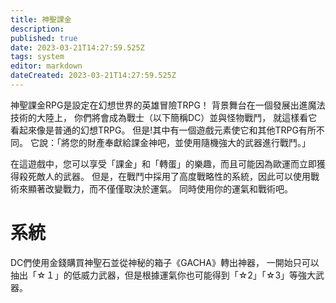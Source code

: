 ```yaml
---
title: 神聖課金
description: 
published: true
date: 2023-03-21T14:27:59.525Z
tags: system
editor: markdown
dateCreated: 2023-03-21T14:27:59.525Z
---
```


神聖課金RPG是設定在幻想世界的英雄冒險TRPG！
背景舞台在一個發展出進魔法技術的大陸上，
你們將會成為戰士（以下簡稱DC）並與怪物戰鬥，
就這樣看它看起來像是普通的幻想TRPG。
但是!其中有一個遊戲元素使它和其他TRPG有所不同。
它說：「將您的財產奉獻給課金神吧，並使用隨機強大的武器進行戰鬥。」


在這遊戲中，您可以享受「課金」和「轉蛋」的樂趣，而且可能因為歐運而立即獲得殺死敵人的武器。
但是，在戰鬥中採用了高度戰略性的系統，因此可以使用戰術來顯著改變戰力，而不僅僅取決於運氣。
同時使用你的運氣和戰術吧。

# 系統
DC們使用金錢購買神聖石並從神秘的箱子《GACHA》轉出神器，
一開始只可以抽出「☆１」的低威力武器，但是根據運氣你也可能得到「☆2」「☆3」等強大武器。
